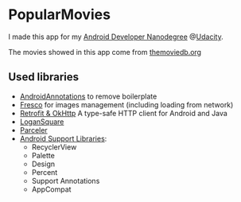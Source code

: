 # PopularMovies
I made this app for my [Android Developer Nanodegree](https://www.udacity.com/course/android-developer-nanodegree--nd801) @[Udacity](https://www.udacity.com).

The movies showed in this app come from [themoviedb.org](https://themoviedb.org)

## Used libraries
- [AndroidAnnotations](http://androidannotations.org) to remove boilerplate
- [Fresco](http://stackoverflow.com/questions/29363321/picasso-v-s-imageloader-v-s-fresco-vs-glide) for images management (including loading from network)
- [Retrofit & OkHttp](https://square.github.io/retrofit/) A type-safe HTTP client for Android and Java
- [LoganSquare](https://github.com/bluelinelabs/LoganSquare)
- [Parceler](https://github.com/johncarl81/parceler)
- [Android Support Libraries](http://developer.android.com/tools/support-library/features.html):
    - RecyclerView
    - Palette
    - Design
    - Percent
    - Support Annotations
    - AppCompat
